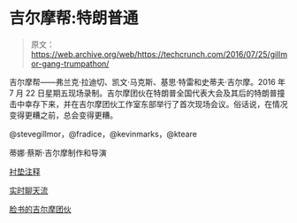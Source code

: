 # 吉尔摩帮:特朗普通 

> 原文：<https://web.archive.org/web/https://techcrunch.com/2016/07/25/gillmor-gang-trumpathon/>

吉尔摩帮——弗兰克·拉迪切、凯文·马克斯、基思·特雷和史蒂夫·吉尔摩。2016 年 7 月 22 日星期五现场录制。吉尔摩团伙在特朗普全国代表大会及其后的特朗普撞击中幸存下来，并在吉尔摩团伙工作室东部举行了首次现场会议。俗话说，在情况变得更糟之前，总会变得更糟。

@stevegillmor，@fradice，@kevinmarks，@kteare

蒂娜·蔡斯·吉尔摩制作和导演

[衬垫注释](https://web.archive.org/web/20221006082048/http://medium.com/liner-notes)

[实时聊天流](https://web.archive.org/web/20221006082048/http://chat.center/gillmorgang)

[脸书的吉尔摩团伙](https://web.archive.org/web/20221006082048/http://facebook.com/gillmorgang)
